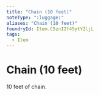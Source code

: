 ```yaml
---
title: "Chain (10 feet)"
noteType: ":luggage:"
aliases: "Chain (10 feet)"
foundryId: Item.C5znI2f45ytY2ljL
tags:
  - Item
---
```


# Chain (10 feet)

10 feet of chain.
